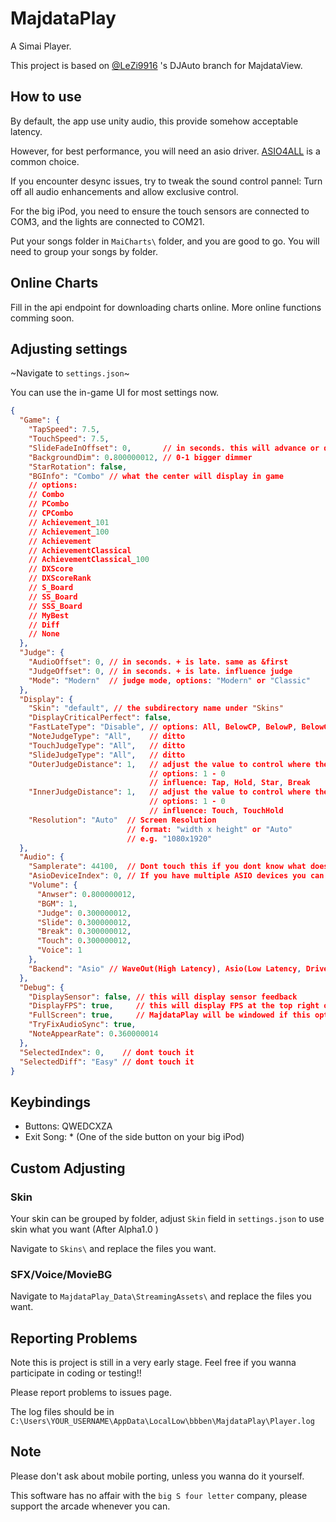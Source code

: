 # MajdataPlay

 A Simai Player.

 This project is based on [@LeZi9916](https://github.com/LeZi9916) 's DJAuto branch for MajdataView.

## How to use

By default, the app use unity audio, this provide somehow acceptable latency.

However, for best performance, you will need an asio driver. [ASIO4ALL](https://asio4all.org/about/download-asio4all/) is a common choice.

If you encounter desync issues, try to tweak the sound control pannel: Turn off all audio enhancements and allow exclusive control.

For the big iPod, you need to ensure the touch sensors are connected to COM3, and the lights are connected to COM21.

Put your songs folder in `MaiCharts\` folder, and you are good to go. You will need to group your songs by folder.

## Online Charts

Fill in the api endpoint for downloading charts online. More online functions comming soon.

## Adjusting settings

~Navigate to `settings.json`~

You can use the in-game UI for most settings now.

```Json
{
  "Game": {
    "TapSpeed": 7.5,
    "TouchSpeed": 7.5,
    "SlideFadeInOffset": 0,       // in seconds. this will advance or delay the timing of the Slide fade-in. + is delay
    "BackgroundDim": 0.800000012, // 0-1 bigger dimmer
    "StarRotation": false,
    "BGInfo": "Combo" // what the center will display in game
    // options:
    // Combo
    // PCombo
    // CPCombo
    // Achievement_101
    // Achievement_100
    // Achievement
    // AchievementClassical
    // AchievementClassical_100
    // DXScore
    // DXScoreRank
    // S_Board
    // SS_Board
    // SSS_Board
    // MyBest
    // Diff
    // None
  },
  "Judge": {
    "AudioOffset": 0, // in seconds. + is late. same as &first
    "JudgeOffset": 0, // in seconds. + is late. influence judge
    "Mode": "Modern"  // judge mode, options: "Modern" or "Classic"
  },
  "Display": {
    "Skin": "default", // the subdirectory name under "Skins"
    "DisplayCriticalPerfect": false,
    "FastLateType": "Disable", // options: All, BelowCP, BelowP, BelowGR, Disable
    "NoteJudgeType": "All",    // ditto
    "TouchJudgeType": "All",   // ditto
    "SlideJudgeType": "All",   // ditto
    "OuterJudgeDistance": 1,   // adjust the value to control where the judge result is displayed
                               // options: 1 - 0
                               // influence: Tap, Hold, Star, Break
    "InnerJudgeDistance": 1,   // adjust the value to control where the judge result is displayed
                               // options: 1 - 0
                               // influence: Touch, TouchHold
    "Resolution": "Auto"  // Screen Resolution
                          // format: "width x height" or "Auto"
                          // e.g. "1080x1920" 
  },  
  "Audio": {
    "Samplerate": 44100,  // Dont touch this if you dont know what does it mean
    "AsioDeviceIndex": 0, // If you have multiple ASIO devices you can choose them here
    "Volume": {
      "Anwser": 0.800000012,
      "BGM": 1,
      "Judge": 0.300000012,
      "Slide": 0.300000012,
      "Break": 0.300000012,
      "Touch": 0.300000012,
      "Voice": 1
    },
    "Backend": "Asio" // WaveOut(High Latency), Asio(Low Latency, Driver needed), Unity(Unity Classic, FMod i think?)
  },
  "Debug": {
    "DisplaySensor": false, // this will display sensor feedback
    "DisplayFPS": true,     // this will display FPS at the top right of the screen
    "FullScreen": true,     // MajdataPlay will be windowed if this option is false
    "TryFixAudioSync": true,
    "NoteAppearRate": 0.360000014
  },
  "SelectedIndex": 0,    // dont touch it
  "SelectedDiff": "Easy" // dont touch it
}
```

## Keybindings

* Buttons: QWEDCXZA
* Exit Song: * (One of the side button on your big iPod)

## Custom Adjusting

### Skin

Your skin can be grouped by folder, adjust `Skin` field in `settings.json` to use skin what you want (After Alpha1.0 )

Navigate to `Skins\` and replace the files you want.

### SFX/Voice/MovieBG

Navigate to `MajdataPlay_Data\StreamingAssets\` and replace the files you want.

## Reporting Problems

Note this is project is still in a very early stage. Feel free if you wanna participate in coding or testing!!

Please report problems to issues page.

The log files should be in `C:\Users\YOUR_USERNAME\AppData\LocalLow\bbben\MajdataPlay\Player.log`

## Note

Please don't ask about mobile porting, unless you wanna do it yourself.

This software has no affair with the `big S four letter` company, please support the arcade whenever you can.
